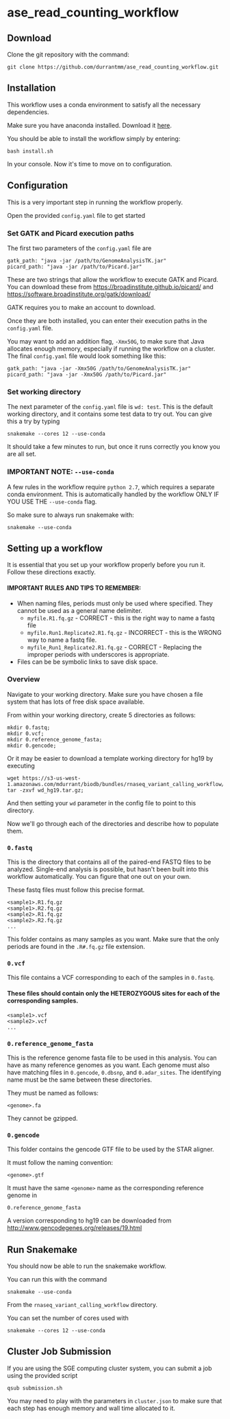 # ase_read_counting_workflow

## Download
Clone the git repository with the command:

    git clone https://github.com/durrantmm/ase_read_counting_workflow.git

## Installation

This workflow uses a conda environment to satisfy all the necessary dependencies.
 
Make sure you have anaconda installed. Download it [here](https://www.continuum.io/downloads).

You should be able to install the workflow simply by entering:

    bash install.sh

In your console. Now it's time to move on to configuration.

## Configuration
This is a very important step in running the workflow properly.

Open the provided `config.yaml` file to get started

### Set GATK and Picard execution paths
The first two parameters of the `config.yaml` file are

    gatk_path: "java -jar /path/to/GenomeAnalysisTK.jar"
    picard_path: "java -jar /path/to/Picard.jar"

These are two strings that allow the workflow to execute GATK and Picard.
You can download these from 
https://broadinstitute.github.io/picard/ 
and 
https://software.broadinstitute.org/gatk/download/

GATK requires you to make an account to download.

Once they are both installed, you can enter their execution paths in the `config.yaml` file.

You may want to add an addition flag, `-Xmx50G`, to make sure that Java allocates enough memory, especially if
running the workflow on a cluster. The final
`config.yaml` file would look something like this:

    gatk_path: "java -jar -Xmx50G /path/to/GenomeAnalysisTK.jar"
    picard_path: "java -jar -Xmx50G /path/to/Picard.jar"
    
### Set working directory
The next parameter of the `config.yaml` file is `wd: test`. This is the default working directory, and it contains
some test data to try out. You can give this a try by typing
    
    snakemake --cores 12 --use-conda
    
It should take a few minutes to run, but once it runs correctly you know you are all set.

### IMPORTANT NOTE: `--use-conda`
A few rules in the workflow require `python 2.7`, which requires a separate conda environment. This is automatically
handled by the workflow ONLY IF YOU USE THE `--use-conda` flag.

So make sure to always run snakemake with:

    snakemake --use-conda

## Setting up a workflow
It is essential that you set up your workflow properly before you run it. Follow these directions exactly.

#### IMPORTANT RULES AND TIPS TO REMEMBER:
* When naming files, periods must only be used where specified. They cannot be used as a general name delimiter.
    * `myfile.R1.fq.gz` - CORRECT - this is the right way to name a fastq file
    * `myfile.Run1.Replicate2.R1.fq.gz` - INCORRECT - this is the WRONG way to name a fastq file.
    * `myfile_Run1_Replicate2.R1.fq.gz` - CORRECT - Replacing the improper periods with underscores is appropriate.
* Files can be be symbolic links to save disk space.

### Overview
Navigate to your working directory. Make sure you have chosen a file system that has lots of free disk space available.

From within your working directory, create 5 directories as follows:

    mkdir 0.fastq;
    mkdir 0.vcf;
    mkdir 0.reference_genome_fasta;
    mkdir 0.gencode;
    
Or it may be easier to download a template working directory for hg19 by executing 

    wget https://s3-us-west-1.amazonaws.com/mdurrant/biodb/bundles/rnaseq_variant_calling_workflow/wd_hg19.tar.gz;
    tar -zxvf wd_hg19.tar.gz;

And then setting your `wd` parameter in the config file to point to this directory.

Now we'll go through each of the directories and describe how to populate them.

### `0.fastq`
This is the directory that contains all of the paired-end FASTQ files to be analyzed. Single-end analysis is possible,
but hasn't been built into this workflow automatically. You can figure that one out on your own.

These fastq files must follow this precise format.

    <sample1>.R1.fq.gz
    <sample1>.R2.fq.gz
    <sample2>.R1.fq.gz
    <sample2>.R2.fq.gz
    ...
    
This folder contains as many samples as you want. Make sure that the only periods are found in the `.R#.fq.gz` file extension.

### `0.vcf`
This file contains a VCF corresponding to each of the samples in `0.fastq`.
  
#### These files should contain only the HETEROZYGOUS sites for each of the corresponding samples.

    <sample1>.vcf
    <sample2>.vcf
    ...

### `0.reference_genome_fasta`
This is the reference genome fasta file to be used in this analysis. You can have as many reference genomes as you want.
Each genome must also have matching files in `0.gencode`, `0.dbsnp`, and `0.adar_sites`. The identifying name must
be the same between these directories. 

They must be named as follows:

    <genome>.fa

They cannot be gzipped. 

### `0.gencode`
This folder contains the gencode GTF file to be used by the STAR aligner.
 
It must follow the naming convention:

    <genome>.gtf
    
It must have the same `<genome>` name as the corresponding reference genome in 

`0.reference_genome_fasta`

A version corresponding to hg19 can be downloaded from http://www.gencodegenes.org/releases/19.html
    
## Run Snakemake
You should now be able to run the snakemake workflow.

You can run this with the command

    snakemake --use-conda
    
From the `rnaseq_variant_calling_workflow` directory.

You can set the number of cores used with

    snakemake --cores 12 --use-conda


## Cluster Job Submission
If you are using the SGE computing cluster system, you can submit a job using the provided script
 
    qsub submission.sh

You may need to play with the parameters in `cluster.json` to make sure that each step has enough memory and wall time 
allocated to it.